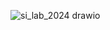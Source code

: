 ![si_lab_2024 drawio](https://github.com/Tomevski/SI_2024_lab2_161178/assets/49244150/33e58ec2-50ce-43bf-b4ea-ca8e5acf4db9)
